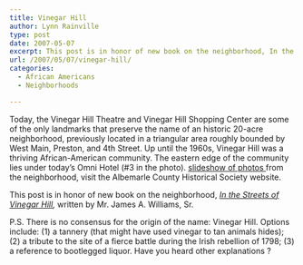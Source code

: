```yaml
---
title: Vinegar Hill
author: Lynn Rainville
type: post
date: 2007-05-07
excerpt: This post is in honor of new book on the neighborhood, In the Streets of Vinegar Hill, written by Mr. James A. Williams, Sr.
url: /2007/05/07/vinegar-hill/
categories:
  - African Americans
  - Neighborhoods

---
```

Today, the Vinegar Hill Theatre and Vinegar Hill Shopping Center are some of the only landmarks that preserve the name of an historic 20-acre neighborhood, previously located in a triangular area roughly bounded by West Main, Preston, and 4th Street. Up until the 1960s, Vinegar Hill was a thriving African-American community. The eastern edge of the community lies under today&#8217;s Omni Hotel (#3 in the photo). [slideshow of photos ](http://www.locohistory.org/blog/?attachment_id=112)from the neighborhood, visit the Albemarle County Historical Society website.

This post is in honor of new book on the neighborhood, _[In the Streets of Vinegar Hill](http://search.barnesandnoble.com/booksearch/isbninquiry.asp?r=1&ean=9780595680153),_ written by Mr. James A. Williams, Sr.

P.S. There is no consensus for the origin of the name: Vinegar Hill. Options include: (1) a tannery (that might have used vinegar to tan animals hides); (2) a tribute to the site of a fierce battle during the Irish rebellion of 1798; (3) a reference to bootlegged liquor. Have you heard other explanations ?
